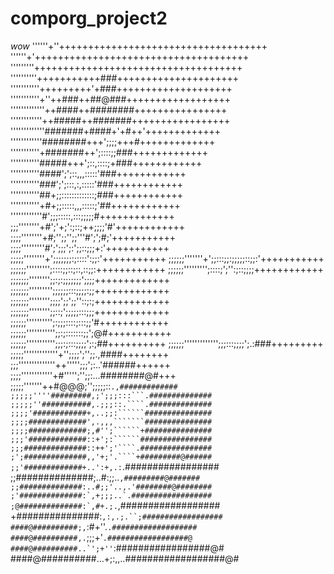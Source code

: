 # comporg_project2
_wow_
''''''+''++++++++++++++++++++++++++++++++++++
''''''+'+++++++++++++++++++++++++++++++++++++
'''''''''++++++++++++++++++++++++++++++++++++
''''''''''+++++++++++###+++++++++++++++++++++
'''''''''''+++++++++'+###++++++++++++++++++++
'''''''''''+''++###++##@###++++++++++++++++++
'''''''''''''++####++########++++++++++++++++
''''''''''''++#####++#######+++++++++++++++++
'''''''''''''#######+####+'+#++'+++++++++++++
''''''''''''########+++';;;;+++#+++++++++++++
'''''''''''+#######++';::::;;###+++++++++++++
'''''''''''#####+++';::,::::;+###++++++++++++
'''''''''''####';';::,,,:::::'###++++++++++++
'''''''''''###';';:::,:,:::::'###++++++++++++
'''''''''''##+;;:::::::::::::;###++++++++++++
'''''''''''+#+;;:::::,,,:::::;'##++++++++++++
''''''''''''#';;;:::::,:::;;;;;#+++++++++++++
;;;''''''''+#';'+;':;::;++;;;;'#'++++++++++++
;;;;''''''''+#;'';;'';;'''#';';#;'+++++++++++
;;;;'''''''''#';';;;';:';;::;;;+:'+++++++++++
;;;;;''''''''+';;;;;;;:;::::':;;:'+++++++++++
;;;;;;'''''''+';;:::;;:;;;;;::;;:'+++++++++++
;;;;;;''''''''';::::;;::;::,::;;:++++++++++++
;;;;;;''''''''';::::;';'':;::;;;;++++++++++++
;;;;;;;'''''''';;:;:;;;;;;;';;;;+++++++++++++
;;;;;;;''''''''';;;;;;:::;;;;:;;+++++++++++++
;;;;;;;'''''''';;;;';;';;''::;:;+++++++++++++
;;;;;;;'''''''';;::;';;;;;:::;;;+++++++++++++
;;;;;;'''''''''';:;;;::::;:::;;'#++++++++++++
;;;;;;''''''''''';;:;:::::::;;';@#+++++++++++
;;;;;;''''''''''';;;:;:::;;;;';:;##++++++++++
;;;;;;''''''''''''';;;:::;;;;';.:###+++++++++
;;;;;'''''''''''''+'';;;;';'';;.,####++++++++
;;;''''''''''''''++''''';;;';:..'######++++++
;;;;''''''''''''+#''''';'';;:...########@#+++
;;;;;'''''''++#@@@;'';;;;;::``.,#############
;;;;;''''#########,;';;;:::```.##############
;;;;;''###########,.;;;::.````.##############
;;;;'############+,..;;:``````###############
;;;;#############',.,,,```````###############
;;;;#############;,#'';``````+###############
;;;'#############::+';:``````################
;;;##############::++';'````.################
;';##############,,'+;'.````+#########@######
;;'#############+..':+,.:``.#################
;;##############;..#:;;..``,#########@#######
;;##############:..#;;'..,.'########@########
;'##############:`,+;;;..`.##################
;@##############:`,#+.;.``,##################
+###############:`,:,.;.``;##################
####@##########;,`:#+''.`.###################
####@##########,.`;;;+'``.##################@
####@##########..`';+''``:#################@#
####@##########...+;:,,..##################@#
